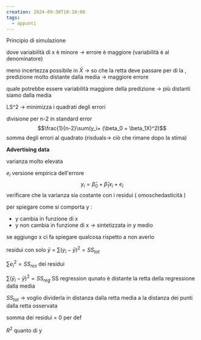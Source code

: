 ```yaml
---
creation: 2024-09-30T10:18:00
tags:
  - appunti
---
```

Principio di simulazione 

dove variabilità di x è minore -> errore è maggiore (variabilità è al denominatore) 

meno incertezza possibile in $\bar X$ -> so che la retta deve passare per di la , predizione molto distante dalla media -> maggiore errore

quale potrebbe essere variabilità maggiore della predizione -> più distanti siamo dalla media 

LS^2 -> minimizza i quadrati degli errori 

divisione per n-2 in standard error 
$$\frac{1}{n-2}\sum(y_i+ (\beta_0 + \beta_1X)^2)$$
somma degli errori al quadrato (risduals-> ciò che rimane dopo la stima)

**Advertising data**

varianza molto elevata 

$e_i$ versione empirica dell'errore
$$y_i = \hat\beta_0 + \hat\beta_1x_i+ e_i$$
verificare che la varianza sia costante con i residui ( omoschedasticità )

per spiegare come si comporta y :
+ y cambia in funzione di x
+ y non cambia in funzione di x -> sintetizzata in y medio 

se aggiungo x ci fa spiegare qualcosa rispetto a non averlo

residui con solo $\bar y$ = $\sum(y_i - \bar y)^2 = SS_{tot}$

$\sum e_i^2 = SS_{res}$ dei residui  

$\sum(\hat y_i -\bar y)^2 = SS_{reg}$ SS regression qunato è distante la retta della regressione dalla media

$SS_{tot}$ -> voglio dividerla in distanza dalla retta media a la distanza dei punti dalla retta osservata 

somma dei residui = 0 per def 

$R^2$ quanto di y 
